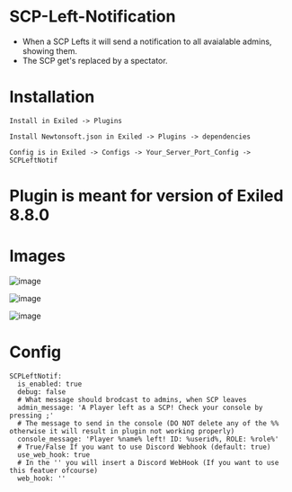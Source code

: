 # SCP-Left-Notification
- When a SCP Lefts it will send a notification to all avaialable admins, showing them.
- The SCP get's replaced by a spectator.

# Installation
```
Install in Exiled -> Plugins
```
```
Install Newtonsoft.json in Exiled -> Plugins -> dependencies
```
```
Config is in Exiled -> Configs -> Your_Server_Port_Config -> SCPLeftNotif
```

# Plugin is meant for version of Exiled 8.8.0


# Images

![image](https://github.com/Adyman0010/SCP-Left-Notification/assets/139592888/e2d8915e-dd88-4103-a948-5aa1ec7f46cb)


![image](https://github.com/Adyman0010/SCP-Left-Notification/assets/139592888/d919a78c-44ea-4d07-860a-66828b3f603e)


![image](https://github.com/Adyman0010/SCP-Left-Notification/assets/139592888/3cf67756-b6d9-4b19-9414-caf1649344d6)


# Config

```
SCPLeftNotif:
  is_enabled: true
  debug: false
  # What message should brodcast to admins, when SCP leaves
  admin_message: 'A Player left as a SCP! Check your console by pressing ;'
  # The message to send in the console (DO NOT delete any of the %% otherwise it will result in plugin not working properly)
  console_message: 'Player %name% left! ID: %userid%, ROLE: %role%'
  # True/False If you want to use Discord Webhook (default: true)
  use_web_hook: true
  # In the '' you will insert a Discord WebHook (If you want to use this featuer ofcourse) 
  web_hook: ''
```
